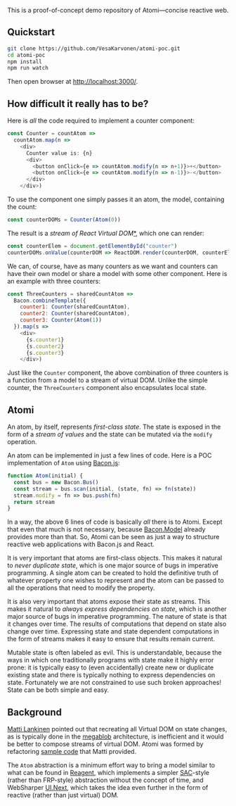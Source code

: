 This is a proof-of-concept demo repository of Atomi&mdash;concise reactive web.

## Quickstart 

```bash
git clone https://github.com/VesaKarvonen/atomi-poc.git
cd atomi-poc
npm install
npm run watch
```

Then open browser at [http://localhost:3000/](http://localhost:3000/).

## How difficult it really has to be?

Here is *all* the code required to implement a counter component:

```js
const Counter = countAtom =>
  countAtom.map(n =>
    <div>
      Counter value is: {n}
      <div>
        <button onClick={e => countAtom.modify(n => n+1)}>+</button>
        <button onClick={e => countAtom.modify(n => n-1)}>-</button>
      </div>
    </div>)
```

To use the component one simply passes it an atom, the model, containing the
count:

```js
const counterDOMs = Counter(Atom(0))
```

The result is a *stream of React Virtual
DOM*[*](https://facebook.github.io/react/docs/glossary.html), which one can
render:

```js
const counterElem = document.getElementById("counter")
counterDOMs.onValue(counterDOM => ReactDOM.render(counterDOM, counterElem))
```

We can, of course, have as many counters as we want and counters can have their
own model or share a model with some other component.  Here is an example with
three counters:

```js
const ThreeCounters = sharedCountAtom =>
  Bacon.combineTemplate({
    counter1: Counter(sharedCountAtom),
    counter2: Counter(sharedCountAtom),
    counter3: Counter(Atom(1))
  }).map(s =>
    <div>
      {s.counter1}
      {s.counter2}
      {s.counter3}
    </div>)
```

Just like the `Counter` component, the above combination of three counters is a
function from a model to a stream of virtual DOM.  Unlike the simple counter,
the `ThreeCounters` component also encapsulates local state.

## Atomi

An atom, by itself, represents *first-class state*.  The state is exposed in the
form of a *stream of values* and the state can be mutated via the `modify`
operation.

An atom can be implemented in just a few lines of code.  Here is a POC
implementation of `Atom` using [Bacon.js](https://github.com/baconjs/bacon.js/):

```js
function Atom(initial) {
  const bus = new Bacon.Bus()
  const stream = bus.scan(initial, (state, fn) => fn(state))
  stream.modify = fn => bus.push(fn)
  return stream
}
```

In a way, the above 6 lines of code is basically *all* there is to Atomi.
Except that even that much is not necessary, because
[Bacon.Model](https://github.com/baconjs/bacon.model) already provides more than
that.  So, Atomi can be seen as just a way to structure reactive web
applications with Bacon.js and React.

It is very important that atoms are first-class objects.  This makes it natural
to *never duplicate state*, which is one major source of bugs in imperative
programming.  A single atom can be created to hold the definitive truth of
whatever property one wishes to represent and the atom can be passed to all the
operations that need to modify the property.

It is also very important that atoms expose their state as streams.  This makes
it natural to *always express dependencies on state*, which is another major
source of bugs in imperative programming.  The nature of state is that it
changes over time.  The results of computations that depend on state also change
over time.  Expressing state and state dependent computations in the form of
streams makes it easy to ensure that results remain current.

Mutable state is often labeled as evil.  This is understandable, because the
ways in which one traditionally programs with state make it highly error prone:
it is typically easy to (even accidentally) create new or duplicate existing
state and there is typically nothing to express dependencies on state.
Fortunately we are not constrained to use such broken approaches!  State can be
both simple and easy.

## Background

[Matti Lankinen](https://github.com/milankinen) pointed out that recreating all
Virtual DOM on state changes, as is typically done in the
[megablob](https://github.com/milankinen/megablob) architecture, is inefficient
and it would be better to compose streams of virtual DOM.  Atomi was formed by
refactoring
[sample code](https://gist.github.com/milankinen/3f045eaf840afd12fefb) that
Matti provided.

The `Atom` abstraction is a minimum effort way to bring a model similar to what
can be found in [Reagent](https://reagent-project.github.io/), which implements
a simpler [SAC](http://www.umut-acar.org/self-adjusting-computation)-style
(rather than FRP-style) abstraction without the concept of time, and WebSharper
[UI.Next](http://intellifactory.github.io/websharper.ui.next.samples), which
takes the idea even further in the form of reactive (rather than just virtual)
DOM.
